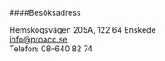 ####Besöksadress

Hemskogsvägen 205A, 122 64 Enskede<br>
[info@proacc.se](mailto:info@proacc.se) <br>
Telefon: 08–640 82 74
